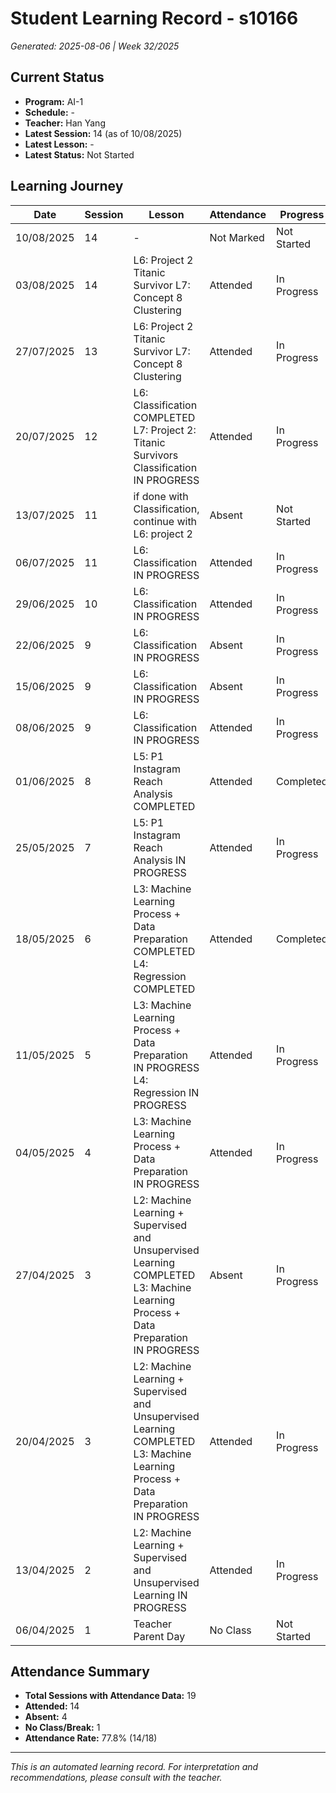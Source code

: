 # Student Learning Record - s10166
*Generated: 2025-08-06 | Week 32/2025*

## Current Status
- **Program:** AI-1
- **Schedule:**  -
- **Teacher:** Han Yang
- **Latest Session:** 14 (as of 10/08/2025)
- **Latest Lesson:** -
- **Latest Status:** Not Started

## Learning Journey
| Date | Session | Lesson | Attendance | Progress |
|------|---------|--------|------------|----------|
| 10/08/2025 | 14 | - | Not Marked | Not Started |
| 03/08/2025 | 14 | L6: Project 2 Titanic Survivor L7: Concept 8 Clustering | Attended | In Progress |
| 27/07/2025 | 13 | L6: Project 2 Titanic Survivor L7: Concept 8 Clustering | Attended | In Progress |
| 20/07/2025 | 12 | L6: Classification COMPLETED L7: Project 2: Titanic Survivors Classification IN PROGRESS | Attended | In Progress |
| 13/07/2025 | 11 | if done with Classification, continue with L6: project 2 | Absent | Not Started |
| 06/07/2025 | 11 | L6: Classification IN PROGRESS | Attended | In Progress |
| 29/06/2025 | 10 | L6: Classification IN PROGRESS | Attended | In Progress |
| 22/06/2025 | 9 | L6: Classification IN PROGRESS | Absent | In Progress |
| 15/06/2025 | 9 | L6: Classification IN PROGRESS | Absent | In Progress |
| 08/06/2025 | 9 | L6: Classification IN PROGRESS | Attended | In Progress |
| 01/06/2025 | 8 | L5: P1 Instagram Reach Analysis COMPLETED | Attended | Completed |
| 25/05/2025 | 7 | L5: P1 Instagram Reach Analysis IN PROGRESS | Attended | In Progress |
| 18/05/2025 | 6 | L3: Machine Learning Process + Data Preparation COMPLETED L4: Regression COMPLETED | Attended | Completed |
| 11/05/2025 | 5 | L3: Machine Learning Process + Data Preparation IN PROGRESS L4: Regression IN PROGRESS | Attended | In Progress |
| 04/05/2025 | 4 | L3: Machine Learning Process + Data Preparation IN PROGRESS | Attended | In Progress |
| 27/04/2025 | 3 | L2: Machine Learning + Supervised and Unsupervised Learning COMPLETED L3: Machine Learning Process + Data Preparation IN PROGRESS | Absent | In Progress |
| 20/04/2025 | 3 | L2: Machine Learning + Supervised and Unsupervised Learning COMPLETED L3: Machine Learning Process + Data Preparation IN PROGRESS | Attended | In Progress |
| 13/04/2025 | 2 | L2: Machine Learning + Supervised and Unsupervised Learning IN PROGRESS | Attended | In Progress |
| 06/04/2025 | 1 | Teacher Parent Day | No Class | Not Started |

## Attendance Summary
- **Total Sessions with Attendance Data:** 19
- **Attended:** 14
- **Absent:** 4
- **No Class/Break:** 1
- **Attendance Rate:** 77.8% (14/18)

---
*This is an automated learning record. For interpretation and recommendations, please consult with the teacher.*